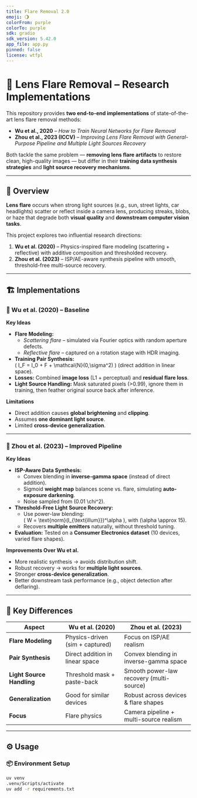 ```yaml
---
title: Flare Removal 2.0
emoji: 🌖
colorFrom: purple
colorTo: purple
sdk: gradio
sdk_version: 5.42.0
app_file: app.py
pinned: false
license: wtfpl
---
```


# 🌌 Lens Flare Removal – Research Implementations

This repository provides **two end-to-end implementations** of state-of-the-art lens flare removal methods:

- **Wu et al., 2020** – *How to Train Neural Networks for Flare Removal*  
- **Zhou et al., 2023 (ICCV)** – *Improving Lens Flare Removal with General-Purpose Pipeline and Multiple Light Sources Recovery*  

Both tackle the same problem — **removing lens flare artifacts** to restore clean, high-quality images — but differ in their **training data synthesis strategies** and **light source recovery mechanisms**.

---

## 📖 Overview

**Lens flare** occurs when strong light sources (e.g., sun, street lights, car headlights) scatter or reflect inside a camera lens, producing streaks, blobs, or haze that degrade both **visual quality** and **downstream computer vision tasks**.

This project explores two influential research directions:

1. **Wu et al. (2020)** – Physics-inspired flare modeling (scattering + reflective) with additive composition and thresholded recovery.  
2. **Zhou et al. (2023)** – ISP/AE-aware synthesis pipeline with smooth, threshold-free multi-source recovery.  

---

## 🏗 Implementations

### 🔹 Wu et al. (2020) – Baseline
**Key Ideas**
- **Flare Modeling:**
  - *Scattering flare* – simulated via Fourier optics with random aperture defects.  
  - *Reflective flare* – captured on a rotation stage with HDR imaging.  
- **Training Pair Synthesis:**  
  \( I_F = I_0 + F + \mathcal{N}(0,\sigma^2) \) (direct addition in linear space).  
- **Losses:** Combined **image loss** (L1 + perceptual) and **residual flare loss**.  
- **Light Source Handling:** Mask saturated pixels (>0.99), ignore them in training, then feather original source back after inference.  

**Limitations**
- Direct addition causes **global brightening** and **clipping**.  
- Assumes **one dominant light source**.  
- Limited **cross-device generalization**.  

---

### 🔹 Zhou et al. (2023) – Improved Pipeline
**Key Ideas**
- **ISP-Aware Data Synthesis:**
  - Convex blending in **inverse-gamma space** (instead of direct addition).  
  - Sigmoid **weight map** balances scene vs. flare, simulating **auto-exposure darkening**.  
  - Noise sampled from \(0.01 \chi^2\).  
- **Threshold-Free Light Source Recovery:**  
  - Use power-law blending:  
    \( W = \text{norm}(I_{\text{illum}})^\alpha \), with \(\alpha \approx 15\).  
  - Recovers **multiple emitters** naturally, without threshold tuning.  
- **Evaluation:** Tested on a **Consumer Electronics dataset** (10 devices, varied flare shapes).  

**Improvements Over Wu et al.**
- More realistic synthesis → avoids distribution shift.  
- Robust recovery → works for **multiple light sources**.  
- Stronger **cross-device generalization**.  
- Better downstream task performance (e.g., object detection after deflaring).  

---

## 🔑 Key Differences

| Aspect                  | Wu et al. (2020) | Zhou et al. (2023) |
|-------------------------|------------------|--------------------|
| **Flare Modeling**      | Physics-driven (sim + captured) | Focus on ISP/AE realism |
| **Pair Synthesis**      | Direct addition in linear space | Convex blending in inverse-gamma space |
| **Light Source Handling** | Threshold mask + paste-back | Smooth power-law recovery (multi-source) |
| **Generalization**      | Good for similar devices | Robust across devices & flare shapes |
| **Focus**               | Flare physics | Camera pipeline + multi-source realism |

---

## ⚙️ Usage

### 📦 Environment Setup
```bash
uv venv
.venv/Scripts/activate
uv add -r requirements.txt


